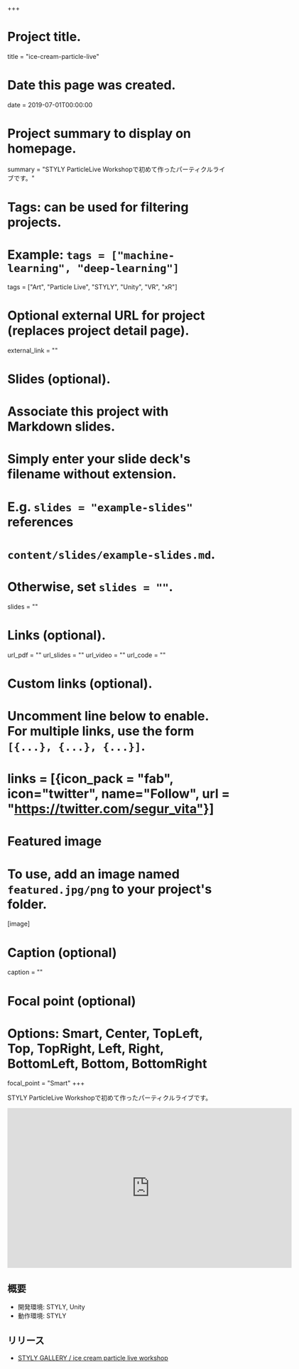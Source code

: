+++
# Project title.
title = "ice-cream-particle-live"

# Date this page was created.
date = 2019-07-01T00:00:00

# Project summary to display on homepage.
summary = "STYLY ParticleLive Workshopで初めて作ったパーティクルライブです。"

# Tags: can be used for filtering projects.
# Example: `tags = ["machine-learning", "deep-learning"]`
tags = ["Art", "Particle Live", "STYLY", "Unity", "VR", "xR"]

# Optional external URL for project (replaces project detail page).
external_link = ""

# Slides (optional).
#   Associate this project with Markdown slides.
#   Simply enter your slide deck's filename without extension.
#   E.g. `slides = "example-slides"` references 
#   `content/slides/example-slides.md`.
#   Otherwise, set `slides = ""`.
slides = ""

# Links (optional).
url_pdf = ""
url_slides = ""
url_video = ""
url_code = ""

# Custom links (optional).
#   Uncomment line below to enable. For multiple links, use the form `[{...}, {...}, {...}]`.
# links = [{icon_pack = "fab", icon="twitter", name="Follow", url = "https://twitter.com/segur_vita"}]

# Featured image
# To use, add an image named `featured.jpg/png` to your project's folder. 
[image]
  # Caption (optional)
  caption = ""

  # Focal point (optional)
  # Options: Smart, Center, TopLeft, Top, TopRight, Left, Right, BottomLeft, Bottom, BottomRight
  focal_point = "Smart"
+++

STYLY ParticleLive Workshopで初めて作ったパーティクルライブです。

<iframe height="360" width="640" frameborder="0" src="https://gallery.styly.cc/embed?g=2a40f37a-9b55-11e9-b34d-4783bb2170d0" allowfullscreen="allowfullscreen"></iframe>

## 概要

- 開発環境: STYLY, Unity
- 動作環境: STYLY



## リリース

- [STYLY GALLERY / ice cream particle live workshop](https://gallery.styly.cc/segur/2a40f37a-9b55-11e9-b34d-4783bb2170d0)

